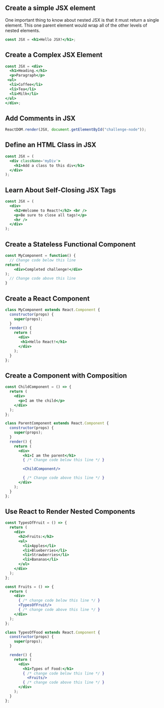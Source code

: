 ## Create a simple JSX element
One important thing to know about nested JSX is that it must return a single element.
This one parent element would wrap all of the other levels of nested elements.
```jsx
const JSX = <h1>Hello JSX!</h1>;
```

## Create a Complex JSX Element
```jsx
const JSX = <div>
  <h1>Heading.</h1>
  <p>Paragraph</p>
 <ul>
  <li>Coffee</li>
  <li>Tea</li>
  <li>Milk</li>
</ul>
</div>;  
```

## Add Comments in JSX
```jsx
ReactDOM.render(JSX, document.getElementById("challenge-node"));
```

## Define an HTML Class in JSX
```jsx
const JSX = (
  <div className='myDiv'>
    <h1>Add a class to this div</h1>
  </div>
);
```

## Learn About Self-Closing JSX Tags
```jsx
const JSX = (
  <div>
    <h2>Welcome to React!</h2> <br />
    <p>Be sure to close all tags!</p>
    <hr />
  </div>
);
```

## Create a Stateless Functional Component
```jsx
const MyComponent = function() {
  // Change code below this line
return(
    <div>Completed challenge!</div>
);
  // Change code above this line
}
```

## Create a React Component
```jsx
class MyComponent extends React.Component {
  constructor(props) {
    super(props);
  }
  render() {
    return (
      <div>
       <h1>Hello React!</h1>
      </div>
    );
  }
};
```

## Create a Component with Composition
```jsx
const ChildComponent = () => {
  return (
    <div>
      <p>I am the child</p>
    </div>
  );
};

class ParentComponent extends React.Component {
  constructor(props) {
    super(props);
  }
  render() {
    return (
      <div>
        <h1>I am the parent</h1>
        { /* Change code below this line */ }

        <ChildComponent/>

        { /* Change code above this line */ }
      </div>
    );
  }
};
```

## Use React to Render Nested Components
```jsx
const TypesOfFruit = () => {
  return (
    <div>
      <h2>Fruits:</h2>
      <ul>
        <li>Apples</li>
        <li>Blueberries</li>
        <li>Strawberries</li>
        <li>Bananas</li>
      </ul>
    </div>
  );
};

const Fruits = () => {
  return (
    <div>
      { /* change code below this line */ }
      <TypesOfFruit/>
      { /* change code above this line */ }
    </div>
  );
};

class TypesOfFood extends React.Component {
  constructor(props) {
    super(props);
  }

  render() {
    return (
      <div>
        <h1>Types of Food:</h1>
        { /* change code below this line */ }
          <Fruits/>
        { /* change code above this line */ }
      </div>
    );
  }
};
```



